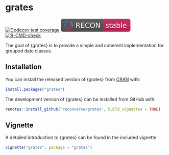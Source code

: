 
<!-- README.md is generated from README.Rmd. Please edit that file -->

# grates

<!-- badges: start -->

[![Codecov test
coverage](https://codecov.io/gh/reconverse/grates/branch/main/graph/badge.svg)](https://app.codecov.io/gh/reconverse/grates?branch=main)
[![](https://raw.githubusercontent.com/reconverse/reconverse.github.io/master/images/badge-stable.svg)](https://www.reconverse.org/lifecycle.html#stable)
[![R-CMD-check](https://github.com/reconverse/grates/actions/workflows/R-CMD-check.yaml/badge.svg)](https://github.com/reconverse/grates/actions/workflows/R-CMD-check.yaml)
<!-- badges: end -->

The goal of {grates} is to provide a simple and coherent implementation
for grouped date classes.

## Installation

You can install the released version of {grates} from
[CRAN](https://cran.r-project.org/) with:

``` r
install.packages("grates")
```

<div class="pkgdown-devel">

The development version of {grates} can be installed from GitHub with:

``` r
remotes::install_github("reconverse/grates", build_vignettes = TRUE)
```

</div>

## Vignette

A detailed introduction to {grates} can be found in the included
vignette

``` r
vignette("grates", package = "grates")
```
